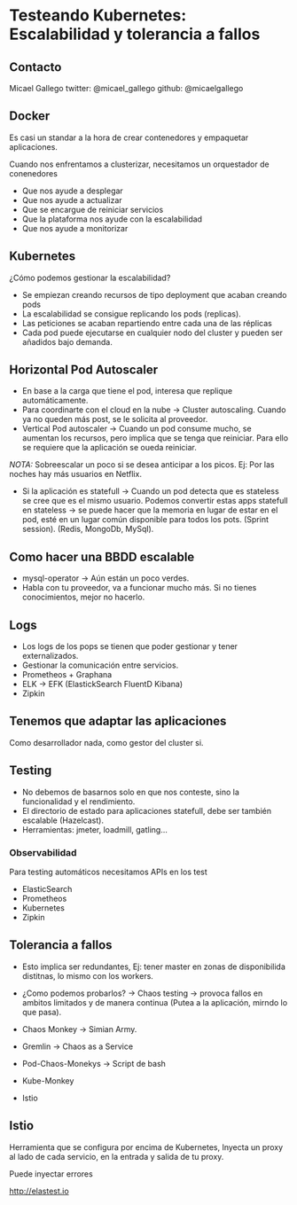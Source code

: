 # Testeando Kubernetes: Escalabilidad y tolerancia a fallos

## Contacto
Micael Gallego
twitter: @micael_gallego
github: @micaelgallego

## Docker
Es casi un standar a la hora de crear contenedores y empaquetar aplicaciones.

Cuando nos enfrentamos a clusterizar, necesitamos un orquestador de conenedores
- Que nos ayude a desplegar
- Que nos ayude a actualizar
- Que se encargue de reiniciar servicios
- Que la plataforma nos ayude con la escalabilidad
- Que nos ayude a monitorizar

## Kubernetes
¿Cómo podemos gestionar la escalabilidad?

- Se empiezan creando recursos de tipo deployment que acaban creando pods
- La escalabilidad se consigue replicando los pods (replicas).
- Las peticiones se acaban repartiendo entre cada una de las réplicas
- Cada pod puede ejecutarse en cualquier nodo del cluster y pueden ser añadidos bajo demanda.

## Horizontal Pod Autoscaler
- En base a la carga que tiene el pod, interesa que replique automáticamente.
- Para coordinarte con el cloud en la nube -> Cluster autoscaling. Cuando ya no queden más post, se le solicita al proveedor.
- Vertical Pod autoscaler -> Cuando un pod consume mucho, se aumentan los recursos, pero implica que se tenga que reiniciar. Para ello se requiere que la aplicación se oueda reiniciar.

*NOTA:* Sobreescalar un poco si se desea anticipar a los picos. Ej: Por las noches hay más usuarios en Netflix.

- Si la aplicación es statefull -> Cuando un pod detecta que es stateless se cree que es el mismo usuario.
Podemos convertir estas apps statefull en stateless -> se puede hacer que la memoria en lugar de estar en el pod, esté en un lugar común disponible para todos los pots. (Sprint session). (Redis, MongoDb, MySql).

## Como hacer una BBDD escalable
- mysql-operator -> Aún están un poco verdes.
- Habla con tu proveedor, va a funcionar mucho más. Si no tienes conocimientos, mejor no hacerlo.

## Logs
- Los logs de los pops se tienen que poder gestionar y tener externalizados.
- Gestionar la comunicación entre servicios.
- Prometheos + Graphana
- ELK -> EFK (ElastickSearch FluentD Kibana)
- Zipkin

## Tenemos que adaptar las aplicaciones
Como desarrollador nada, como gestor del cluster si.

## Testing
- No debemos de basarnos solo en que nos conteste, sino la funcionalidad y el rendimiento.
- El directorio de estado para aplicaciones statefull, debe ser también escalable (Hazelcast).
- Herramientas: jmeter, loadmill, gatling...

### Observabilidad
Para testing automáticos necesitamos APIs en los test
- ElasticSearch
- Prometheos
- Kubernetes
- Zipkin

## Tolerancia a fallos
- Esto implica ser redundantes, Ej: tener master en zonas de disponibilida distitnas, lo mismo con los workers.

- ¿Como podemos probarlos? -> Chaos testing -> provoca fallos en ambitos limitados y de manera continua (Putea a la aplicación, mirndo lo que pasa).

- Chaos Monkey -> Simian Army.
- Gremlin -> Chaos as a Service
- Pod-Chaos-Monekys -> Script de bash
- Kube-Monkey
- Istio

## Istio
Herramienta que se configura por encima de Kubernetes, Inyecta un proxy al lado de cada servicio, en la entrada y salida de tu proxy.

Puede inyectar errores

http://elastest.io

